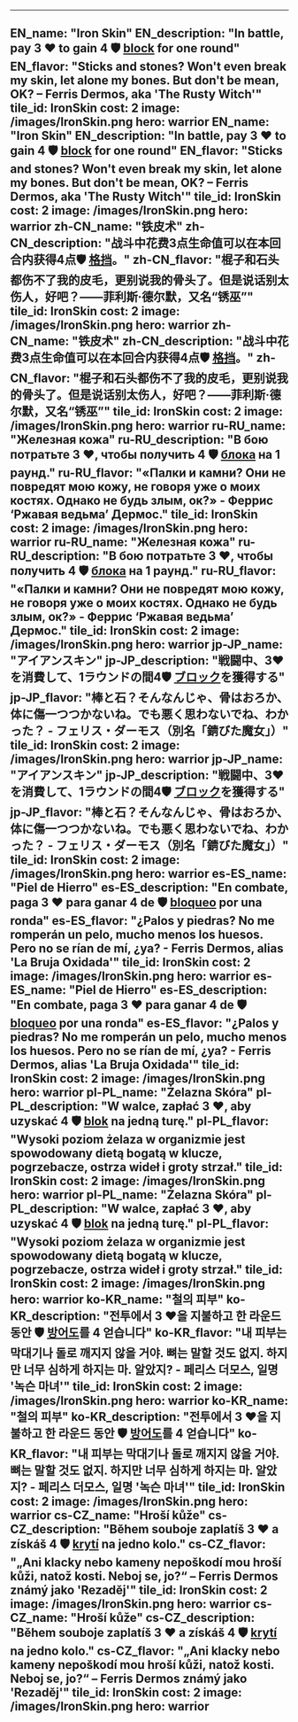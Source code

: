 ---

EN_name: "Iron Skin"
EN_description: "In battle, pay 3 ❤️ to gain 4 🛡️️ <u>block</u> for one round"
EN_flavor: "Sticks and stones? Won't even break my skin, let alone my bones. But don't be mean, OK? – Ferris Dermos, aka 'The Rusty Witch'"
tile_id: IronSkin
cost: 2
image: /images/IronSkin.png
hero: warrior
EN_name: "Iron Skin"
EN_description: "In battle, pay 3 ❤️ to gain 4 🛡️️ <u>block</u> for one round"
EN_flavor: "Sticks and stones? Won't even break my skin, let alone my bones. But don't be mean, OK? – Ferris Dermos, aka 'The Rusty Witch'"
tile_id: IronSkin
cost: 2
image: /images/IronSkin.png
hero: warrior
zh-CN_name: "铁皮术"
zh-CN_description: "战斗中花费3点生命值可以在本回合内获得4点🛡️️ <u>格挡</u>。"
zh-CN_flavor: "棍子和石头都伤不了我的皮毛，更别说我的骨头了。但是说话别太伤人，好吧？——菲利斯·德尔默，又名“锈巫”"
tile_id: IronSkin
cost: 2
image: /images/IronSkin.png
hero: warrior
zh-CN_name: "铁皮术"
zh-CN_description: "战斗中花费3点生命值可以在本回合内获得4点🛡️️ <u>格挡</u>。"
zh-CN_flavor: "棍子和石头都伤不了我的皮毛，更别说我的骨头了。但是说话别太伤人，好吧？——菲利斯·德尔默，又名“锈巫”"
tile_id: IronSkin
cost: 2
image: /images/IronSkin.png
hero: warrior
ru-RU_name: "Железная кожа"
ru-RU_description: "В бою потратьте 3 ❤️, чтобы получить 4 🛡️️ <u>блока</u> на 1 раунд."
ru-RU_flavor: "«Палки и камни? Они не повредят мою кожу, не говоря уже о моих костях. Однако не будь злым, ок?» - Феррис ‘Ржавая ведьма’ Дермос."
tile_id: IronSkin
cost: 2
image: /images/IronSkin.png
hero: warrior
ru-RU_name: "Железная кожа"
ru-RU_description: "В бою потратьте 3 ❤️, чтобы получить 4 🛡️️ <u>блока</u> на 1 раунд."
ru-RU_flavor: "«Палки и камни? Они не повредят мою кожу, не говоря уже о моих костях. Однако не будь злым, ок?» - Феррис ‘Ржавая ведьма’ Дермос."
tile_id: IronSkin
cost: 2
image: /images/IronSkin.png
hero: warrior
jp-JP_name: "アイアンスキン"
jp-JP_description: "戦闘中、3❤️を消費して、1ラウンドの間4🛡️️ <u>ブロック</u>を獲得する"
jp-JP_flavor: "棒と石？そんなんじゃ、骨はおろか、体に傷一つつかないね。でも悪く思わないでね、わかった？ - フェリス・ダーモス（別名「錆びた魔女」）"
tile_id: IronSkin
cost: 2
image: /images/IronSkin.png
hero: warrior
jp-JP_name: "アイアンスキン"
jp-JP_description: "戦闘中、3❤️を消費して、1ラウンドの間4🛡️️ <u>ブロック</u>を獲得する"
jp-JP_flavor: "棒と石？そんなんじゃ、骨はおろか、体に傷一つつかないね。でも悪く思わないでね、わかった？ - フェリス・ダーモス（別名「錆びた魔女」）"
tile_id: IronSkin
cost: 2
image: /images/IronSkin.png
hero: warrior
es-ES_name: "Piel de Hierro"
es-ES_description: "En combate, paga 3 ❤️ para ganar 4 de 🛡️️ <u>bloqueo</u> por una ronda"
es-ES_flavor: "¿Palos y piedras? No me romperán un pelo, mucho menos los huesos. Pero no se rían de mí, ¿ya? - Ferris Dermos, alias 'La Bruja Oxidada'"
tile_id: IronSkin
cost: 2
image: /images/IronSkin.png
hero: warrior
es-ES_name: "Piel de Hierro"
es-ES_description: "En combate, paga 3 ❤️ para ganar 4 de 🛡️️ <u>bloqueo</u> por una ronda"
es-ES_flavor: "¿Palos y piedras? No me romperán un pelo, mucho menos los huesos. Pero no se rían de mí, ¿ya? - Ferris Dermos, alias 'La Bruja Oxidada'"
tile_id: IronSkin
cost: 2
image: /images/IronSkin.png
hero: warrior
pl-PL_name: "Żelazna Skóra"
pl-PL_description: "W walce, zapłać 3 ❤️, aby uzyskać 4 🛡️️ <u>blok</u> na jedną turę."
pl-PL_flavor: "Wysoki poziom żelaza w organizmie jest spowodowany dietą bogatą w klucze, pogrzebacze, ostrza wideł i groty strzał."
tile_id: IronSkin
cost: 2
image: /images/IronSkin.png
hero: warrior
pl-PL_name: "Żelazna Skóra"
pl-PL_description: "W walce, zapłać 3 ❤️, aby uzyskać 4 🛡️️ <u>blok</u> na jedną turę."
pl-PL_flavor: "Wysoki poziom żelaza w organizmie jest spowodowany dietą bogatą w klucze, pogrzebacze, ostrza wideł i groty strzał."
tile_id: IronSkin
cost: 2
image: /images/IronSkin.png
hero: warrior
ko-KR_name: "철의 피부"
ko-KR_description: "전투에서 3 ❤️을 지불하고 한 라운드 동안 🛡️️ <u>방어도</u>를 4 얻습니다"
ko-KR_flavor: "내 피부는 막대기나 돌로 깨지지 않을 거야. 뼈는 말할 것도 없지. 하지만 너무 심하게 하지는 마. 알았지? - 페리스 더모스, 일명 '녹슨 마녀'"
tile_id: IronSkin
cost: 2
image: /images/IronSkin.png
hero: warrior
ko-KR_name: "철의 피부"
ko-KR_description: "전투에서 3 ❤️을 지불하고 한 라운드 동안 🛡️️ <u>방어도</u>를 4 얻습니다"
ko-KR_flavor: "내 피부는 막대기나 돌로 깨지지 않을 거야. 뼈는 말할 것도 없지. 하지만 너무 심하게 하지는 마. 알았지? - 페리스 더모스, 일명 '녹슨 마녀'"
tile_id: IronSkin
cost: 2
image: /images/IronSkin.png
hero: warrior
cs-CZ_name: "Hroší kůže"
cs-CZ_description: "Během souboje zaplatíš 3 ❤️ a získáš 4 🛡️️ <u>krytí</u> na jedno kolo."
cs-CZ_flavor: "„Ani klacky nebo kameny nepoškodí mou hroší kůži, natož kosti. Neboj se, jo?“ – Ferris Dermos známý jako 'Rezaděj'"
tile_id: IronSkin
cost: 2
image: /images/IronSkin.png
hero: warrior
cs-CZ_name: "Hroší kůže"
cs-CZ_description: "Během souboje zaplatíš 3 ❤️ a získáš 4 🛡️️ <u>krytí</u> na jedno kolo."
cs-CZ_flavor: "„Ani klacky nebo kameny nepoškodí mou hroší kůži, natož kosti. Neboj se, jo?“ – Ferris Dermos známý jako 'Rezaděj'"
tile_id: IronSkin
cost: 2
image: /images/IronSkin.png
hero: warrior
---